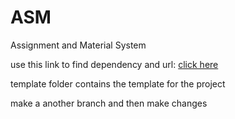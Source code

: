 # ASM
Assignment and Material System

use this link to find dependency and url: <a href="https://mvnrepository.com/">click here</a>

template folder contains the template for the project

make a another branch and then make changes
